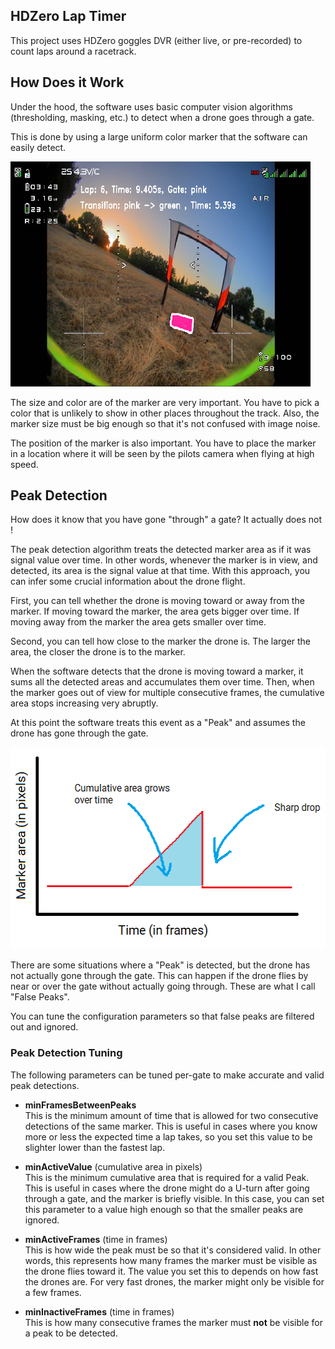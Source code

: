 ## HDZero Lap Timer

This project uses HDZero goggles DVR (either live, or pre-recorded) to count laps around a racetrack.


## How Does it Work

Under the hood, the software uses basic computer vision algorithms (thresholding, masking, etc.) to detect when a drone goes through a gate.

This is done by using a large uniform color marker that the software can easily detect.

  <img alt="Gate Marker" width="480px" height="360px" src="./images/gate_marker.png">


The size and color are of the marker are very important. You have to pick a color that is unlikely to show 
in other places throughout the track. Also, the marker size must be big enough so that it's not confused with image noise.

The position of the marker is also important. You have to place the marker in a location where it will be seen by the pilots camera when flying at high speed.



## Peak Detection

How does it know that you have gone "through" a gate? It actually does not !

The peak detection algorithm treats the detected marker area as if it was signal value over time. In other words, whenever the marker is in view, and detected, its area 
is the signal value at that time. With this approach, you can infer some crucial information about the drone flight. 

First, you can tell whether the drone is moving toward or away from the marker. If moving toward the marker, 
the area gets bigger over time. If moving away from the marker the area gets smaller over time. 

Second, you can tell how close to the marker the drone is. The larger the area, the closer the drone is to the marker.

When the software detects that the drone is moving toward a marker, it sums all the detected areas and accumulates them over time.
Then, when the marker goes out of view for multiple consecutive frames, the cumulative area stops increasing very abruptly.

At this point the software treats this event as a "Peak" and assumes the drone has gone through the gate.

  <img alt="Peak Detection" width="556px" height="323px" src="./images/peak_detection.png">

There are some situations where a "Peak" is detected, but the drone has not actually gone through the gate.
This can happen if the drone flies by near or over the gate without actually going through. These are what I call "False Peaks".

You can tune the configuration parameters so that false peaks are filtered out and ignored.

### Peak Detection Tuning

The following parameters can be tuned per-gate to make accurate and valid peak detections.

  * **minFramesBetweenPeaks**   
    This is the minimum amount of time that is allowed for two consecutive detections of the same marker.
    This is useful in cases where you know more or less the expected time a lap takes, so you set this value
    to be slighter lower than the fastest lap.


  * **minActiveValue**  (cumulative area in pixels)  
    This is the minimum cumulative area that is required for a valid Peak. This is useful in cases where the drone
    might do a U-turn after going through a gate, and the marker is briefly visible. In this case, you can set this parameter
    to a value high enough so that the smaller peaks are ignored.

    
  * **minActiveFrames** (time in frames)  
    This is how wide the peak must be so that it's considered valid. In other words, this represents how many frames the marker 
    must be visible as the drone flies toward it. The value you set this to depends on how fast the drones are. 
    For very fast drones, the marker might only be visible for a few frames.


  * **minInactiveFrames** (time in frames)  
    This is how many consecutive frames the marker must **not** be visible for a peak to be detected.









